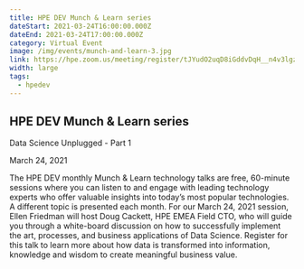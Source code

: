 ```yaml
---
title: HPE DEV Munch & Learn series
dateStart: 2021-03-24T16:00:00.000Z
dateEnd: 2021-03-24T17:00:00.000Z
category: Virtual Event
image: /img/events/munch-and-learn-3.jpg
link: https://hpe.zoom.us/meeting/register/tJYudO2uqD8iGddvDqH__n4v3lgzyAg42FrL
width: large
tags:
  - hpedev
---
```

## HPE DEV Munch & Learn series
Data Science Unplugged - Part 1

March 24, 2021

The HPE DEV monthly Munch & Learn technology talks are free, 60-minute sessions where you can listen to and engage with leading technology experts who offer valuable insights into today’s most popular technologies. A different topic is presented each month. For our March 24, 2021 session, Ellen Friedman will host Doug Cackett, HPE EMEA Field CTO, who will guide you through a white-board discussion on how to successfully implement the art, processes, and business applications of Data Science. Register for this talk to learn more about how data is transformed into information, knowledge and wisdom to create meaningful business value.